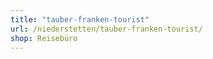 ```yaml
---
title: "tauber-franken-tourist"
url: /niederstetten/tauber-franken-tourist/
shop: Reisebüro
---
```


